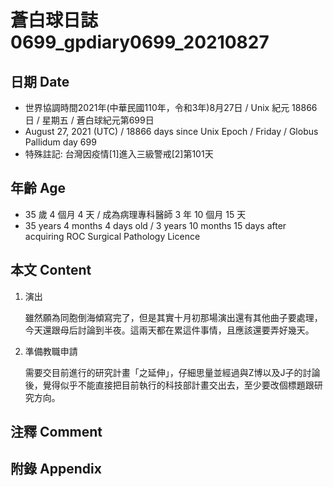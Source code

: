 [_metadata_:encoding]: - "utf-8"
[_metadata_:language]: - "zh-Hant-TW"
[_metadata_:fileformat]: - "markdown"
[_metadata_:MIME_type]: - "text/plain"
[_metadata_:markdown_version]: - "commonmark version 0.29"
[_metadata_:markdown_spec]: - "https://spec.commonmark.org/0.29/"

# 蒼白球日誌0699_gpdiary0699_20210827 #

## 日期 Date ##

* 世界協調時間2021年(中華民國110年，令和3年)8月27日 / Unix 紀元 18866 日 / 星期五 / 蒼白球紀元第699日
* August 27, 2021 (UTC) / 18866 days since Unix Epoch / Friday / Globus Pallidum day 699
* 特殊註記: 台灣因疫情[1]進入三級警戒[2]第101天

## 年齡 Age ##

* 35 歲 4 個月 4 天 / 成為病理專科醫師 3 年 10 個月 15 天
* 35 years 4 months 4 days old / 3 years 10 months 15 days after acquiring ROC Surgical Pathology Licence

## 本文 Content ##

1. 演出

    雖然願為同胞倒海傾寫完了，但是其實十月初那場演出還有其他曲子要處理，今天還跟母后討論到半夜。這兩天都在累這件事情，且應該還要弄好幾天。

2. 準備教職申請

    需要交目前進行的研究計畫「之延伸」，仔細思量並經過與Z博以及J子的討論後，覺得似乎不能直接把目前執行的科技部計畫交出去，至少要改個標題跟研究方向。

## 注釋 Comment ##

## 附錄 Appendix ##

